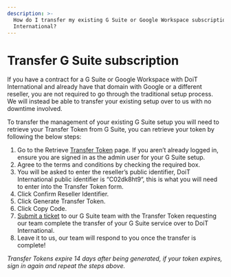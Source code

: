 ```yaml
---
description: >-
  How do I transfer my existing G Suite or Google Workspace subscription to DoiT
  International?
---
```


# Transfer G Suite subscription

If you have a contract for a G Suite or Google Workspace with DoiT International and already have that domain with Google or a different reseller, you are not required to go through the traditional setup process. We will instead be able to transfer your existing setup over to us with no downtime involved.

To transfer the management of your existing G Suite setup you will need to retrieve your Transfer Token from G Suite, you can retrieve your token by following the below steps:

1. Go to the Retrieve [Transfer Token](http://admin.google.com/TransferToken) page. If you aren’t already logged in, ensure you are signed in as the admin user for your G Suite setup.
2. Agree to the terms and conditions by checking the required box.
3. You will be asked to enter the reseller’s public identifier, DoiT International public identifier is “C02dk8ht9“, this is what you will need to enter into the Transfer Token form.
4. Click Confirm Reseller Identifier.
5. Click Generate Transfer Token.
6. Click Copy Code.
7. [Submit a ticket](http://support.doit-intl.com/) to our G Suite team with the Transfer Token requesting our team complete the transfer of your G Suite service over to DoiT International.
8. Leave it to us, our team will respond to you once the transfer is complete! 

_Transfer Tokens expire 14 days after being generated, if your token expires, sign in again and repeat the steps above._ 

